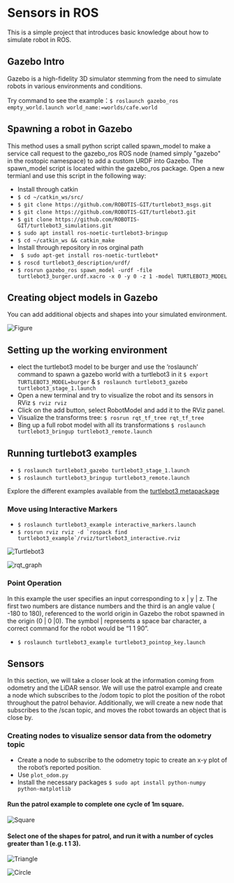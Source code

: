 # Sensors in ROS
This is a simple project that introduces basic knowledge about how to simulate robot in ROS.

## Gazebo Intro
Gazebo is a high-fidelity 3D simulator stemming from the need to simulate robots in various environments and conditions.

Try command to see the example：``$ roslaunch gazebo_ros empty_world.launch world_name:=worlds/cafe.world``


## Spawning a robot in Gazebo
This method uses a small python script called spawn_model to make a service call request to the
gazebo_ros ROS node (named simply "gazebo" in the rostopic namespace) to add a custom URDF
into Gazebo. The spawn_model script is located within the gazebo_ros package. Open a new
termianl and use this script in the following way:

- Install through catkin
- ``$ cd ~/catkin_ws/src/``
- ``$ git clone https://github.com/ROBOTIS-GIT/turtlebot3_msgs.git``
- ``$ git clone https://github.com/ROBOTIS-GIT/turtlebot3.git``
- ``$ git clone https://github.com/ROBOTIS-GIT/turtlebot3_simulations.git``
- ``$ sudo apt install ros-noetic-turtlebot3-bringup``
- ``$ cd ~/catkin_ws && catkin_make``
- Install through repository in ros orginal path
- `` $ sudo apt-get install ros-noetic-turtlebot*``
- ``$ roscd turtlebot3_description/urdf/``
- ``$ rosrun gazebo_ros spawn_model -urdf -file turtlebot3_burger.urdf.xacro -x 0 -y 0 -z 1 -model TURTLEBOT3_MODEL``

## Creating object models in Gazebo
You can add additional objects and shapes into your simulated environment.

![Figure](https://github.com/HaokunFeng/Robotics_Sensing_Mobility/blob/main/1_Sensors_in_ROS/assets/Figure_4.png)

## Setting up the working environment
- elect the turtlebot3 model to be burger and use the ’roslaunch’ command to spawn a gazebo
world with a turtlebot3 in it ``$ export TURTLEBOT3_MODEL=burger`` & ``$ roslaunch turtlebot3_gazebo turtlebot3_stage_1.launch``
- Open a new terminal and try to visualize the robot and its sensors in RViz ``$ rviz rviz``
- Click on the add button, select RobotModel and add it to the RViz panel.
- Visualize the transforms tree: ``$ rosrun rqt_tf_tree rqt_tf_tree``
- Bing up a full robot model with all its transformations ``$ roslaunch turtlebot3_bringup turtlebot3_remote.launch``



## Running turtlebot3 examples
- ``$ roslaunch turtlebot3_gazebo turtlebot3_stage_1.launch``
- ``$ roslaunch turtlebot3_bringup turtlebot3_remote.launch``

Explore the different examples available from the [turtlebot3 metapackage]({https://emanual.robotis.com/docs/en/platform/turtlebot3/basic\_examples/#basic-examples)

### Move using Interactive Markers
- ``$ roslaunch turtlebot3_example interactive_markers.launch``
- ``$ rosrun rviz rviz -d `rospack find turtlebot3_example`/rviz/turtlebot3_interactive.rviz``

![Turtlebot3](https://github.com/HaokunFeng/Robotics_Sensing_Mobility/blob/main/1_Sensors_in_ROS/assets/Figure_5.png)

![rqt_graph](https://github.com/HaokunFeng/Robotics_Sensing_Mobility/blob/main/1_Sensors_in_ROS/assets/Figure_7.png)

### Point Operation
In this example the user specifies an input corresponding to x | y | z. The first two numbers are distance numbers and the third is an angle value ( -180 to 180), referenced to the world origin in Gazebo the robot spawned in the origin (0 | 0 |0). The symbol | represents a space bar character, a correct command for the robot would be “1 1 90”.

- ``$ roslaunch turtlebot3_example turtlebot3_pointop_key.launch``

## Sensors
In this section, we will take a closer look at the information coming from odometry and the LiDAR sensor. We will use the patrol example and create a node which subscribes to the /odom topic to plot the position of the robot throughout the patrol behavior. Additionally, we will create a new node that subscribes to the /scan topic, and moves the robot towards an object that is close by.

### Creating nodes to visualize sensor data from the odometry topic
- Create a node to subscribe to the odometry topic to create an x-y plot of the robot’s reported position.
- Use ``plot_odom.py``
- Install the necessary packages ``$ sudo apt install python-numpy python-matplotlib``

#### Run the patrol example to complete one cycle of 1m square.
![Square](https://github.com/HaokunFeng/Robotics_Sensing_Mobility/blob/main/1_Sensors_in_ROS/assets/Figure_1.png)

#### Select one of the shapes for patrol, and run it with a number of cycles greater than 1 (e.g. t 1 3).
![Triangle](https://github.com/HaokunFeng/Robotics_Sensing_Mobility/blob/main/1_Sensors_in_ROS/assets/Figure_2.png)

![Circle](https://github.com/HaokunFeng/Robotics_Sensing_Mobility/blob/main/1_Sensors_in_ROS/assets/Figure_3.png)